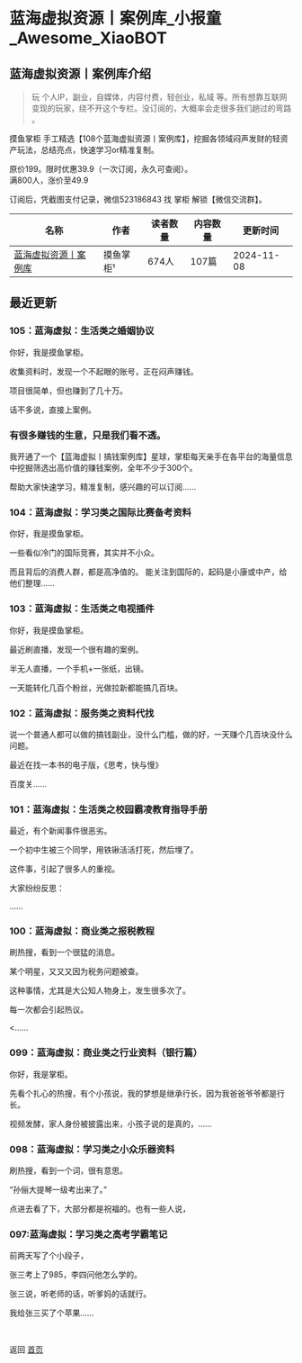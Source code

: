 # 蓝海虚拟资源丨案例库_小报童_Awesome_XiaoBOT

## 蓝海虚拟资源丨案例库介绍
> 玩 个人IP，副业，自媒体，内容付费，轻创业，私域 等。所有想靠互联网变现的玩家，绕不开这个专栏。没订阅的，大概率会走很多我们趟过的弯路 。    
    
摸鱼掌柜 手工精选【108个蓝海虚拟资源丨案例库】，挖掘各领域闷声发财的轻资产玩法，总结亮点，快速学习or精准复制。    
    
原价199。限时优惠39.9（一次订阅，永久可查阅）。    
满800人，涨价至49.9    
    
订阅后，凭截图支付记录，微信523186843 找 掌柜 解锁【微信交流群】。  
  


|名称|作者|读者数量|内容数量|更新时间|
|---|---|---|---|---|
|[蓝海虚拟资源丨案例库](https://xiaobot.net/p/lh23001?refer=0b133df9-27dc-423b-8101-639049001c13)|摸鱼掌柜¹|674人|107篇|2024-11-08|

## 最近更新
### 105：蓝海虚拟：生活类之婚姻协议

你好，我是摸鱼掌柜。

收集资料时，发现一个不起眼的账号，正在闷声赚钱。

项目很简单，但也赚到了几十万。

话不多说，直接上案例。

### 有很多赚钱的生意，只是我们看不透。

我开通了一个【蓝海虚拟丨搞钱案例库】星球，掌柜每天亲手在各平台的海量信息中挖掘筛选出高价值的赚钱案例，全年不少于300个。

帮助大家快速学习，精准复制，感兴趣的可以订阅......

### 104：蓝海虚拟：学习类之国际比赛备考资料

你好，我是摸鱼掌柜。

一些看似冷门的国际竞赛，其实并不小众。

而且背后的消费人群，都是高净值的。 能关注到国际的，起码是小康或中产，给他们整理......

### 103：蓝海虚拟：生活类之电视插件

你好，我是摸鱼掌柜。

最近刷直播，发现一个很有趣的案例。

半无人直播，一个手机+一张纸，出镜。

一天能转化几百个粉丝，光做拉新都能搞几百块。

### 102：蓝海虚拟：服务类之资料代找

说一个普通人都可以做的搞钱副业，没什么门槛，做的好，一天赚个几百块没什么问题。

最近在找一本书的电子版，《思考，快与慢》

百度关......

### 101：蓝海虚拟：生活类之校园霸凌教育指导手册

最近，有个新闻事件很恶劣。

一个初中生被三个同学，用铁锹活活打死，然后埋了。

这件事，引起了很多人的重视。

大家纷纷反思：

......

### 100：蓝海虚拟：商业类之报税教程

刷热搜，看到一个很猛的消息。

某个明星，又又又因为税务问题被查。

这种事情，尤其是大公知人物身上，发生很多次了。

每一次都会引起热议。

<......

### 099：蓝海虚拟：商业类之行业资料（银行篇）

你好，我是掌柜。

先看个扎心的热搜，有个小孩说，我的梦想是继承行长，因为我爸爸爷爷都是行长。

视频发酵，家人身份被披露出来，小孩子说的是真的，......

### 098：蓝海虚拟：学习类之小众乐器资料

刷热搜，看到一个词，很有意思。

“孙俪大提琴一级考出来了。”

点进去看了下，大部分都是祝福的。也有一些人说，

### 097:蓝海虚拟：学习类之高考学霸笔记

前两天写了个小段子，

张三考上了985，李四问他怎么学的。

张三说，听老师的话，听爹妈的话就行。

我给张三买了个苹果......


<a href="https://github.com/Reno9527/awesome-xiaobot" style="color: white; text-decoration: none;">awesome-xiaobot</a>

返回 [首页](../README.md)
